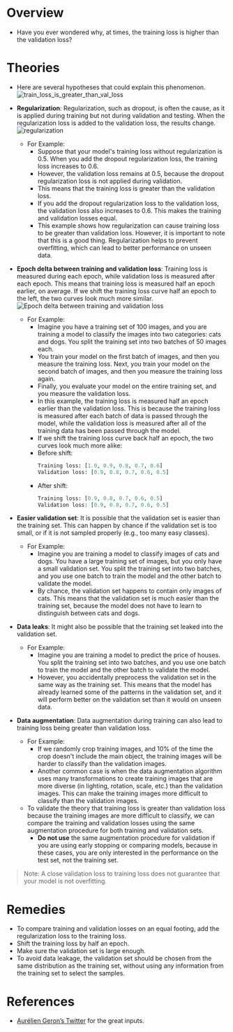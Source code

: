 # Overview
- Have you ever wondered why, at times, the training loss is higher than the validation loss?

# Theories
- Here are several hypotheses that could explain this phenomenon.
![train_loss_is_greater_than_val_loss](https://github.com/ghimiresunil/LLM-PowerHouse-A-Curated-Guide-for-Large-Language-Models-with-Custom-Training-and-Inferencing/assets/40186859/4940a943-24a6-407b-99d5-e30ae8b5bfd0)

- **Regularization**: Regularization, such as dropout, is often the cause, as it is applied during training but not during validation and testing. When the regularization loss is added to the validation loss, the results change.
![regularization](https://github.com/ghimiresunil/LLM-PowerHouse-A-Curated-Guide-for-Large-Language-Models-with-Custom-Training-and-Inferencing/assets/40186859/9b5bcaa5-fd95-4aa9-9005-7fdf198e007d)

    - For Example:
        - Suppose that your model's training loss without regularization is 0.5. When you add the dropout regularization loss, the training loss increases to 0.6.
        - However, the validation loss remains at 0.5, because the dropout regularization loss is not applied during validation.
        - This means that the training loss is greater than the validation loss.
        - If you add the dropout regularization loss to the validation loss, the validation loss also increases to 0.6. This makes the training and validation losses equal.
        - This example shows how regularization can cause training loss to be greater than validation loss. However, it is important to note that this is a good thing. Regularization helps to prevent overfitting, which can lead to better performance on unseen data.
- **Epoch delta between training and validation loss**: Training loss is measured during each epoch, while validation loss is measured after each epoch. This means that training loss is measured half an epoch earlier, on average. If we shift the training loss curve half an epoch to the left, the two curves look much more similar.
![Epoch delta between training and validation loss](https://github.com/ghimiresunil/LLM-PowerHouse-A-Curated-Guide-for-Large-Language-Models-with-Custom-Training-and-Inferencing/assets/40186859/0cc0a92d-ae50-4162-a28c-7db91bdb8170)

    - For Example: 
        - Imagine you have a training set of 100 images, and you are training a model to classify the images into two categories: cats and dogs. You split the training set into two batches of 50 images each.
        - You train your model on the first batch of images, and then you measure the training loss. Next, you train your model on the second batch of images, and then you measure the training loss again.
        - Finally, you evaluate your model on the entire training set, and you measure the validation loss.
        - In this example, the training loss is measured half an epoch earlier than the validation loss. This is because the training loss is measured after each batch of data is passed through the model, while the validation loss is measured after all of the training data has been passed through the model.
        - If we shift the training loss curve back half an epoch, the two curves look much more alike:
        - Before shift:
            ```python
            Training loss: [1.0, 0.9, 0.8, 0.7, 0.6]
            Validation loss: [0.9, 0.8, 0.7, 0.6, 0.5]
            ```
        - After shift:
            ```python
            Training loss: [0.9, 0.8, 0.7, 0.6, 0.5]
            Validation loss: [0.9, 0.8, 0.7, 0.6, 0.5]
            ```
- **Easier validation set**: It is possible that the validation set is easier than the training set. This can happen by chance if the validation set is too small, or if it is not sampled properly (e.g., too many easy classes).
    - For Example: 
        - Imagine you are training a model to classify images of cats and dogs. You have a large training set of images, but you only have a small validation set. You split the training set into two batches, and you use one batch to train the model and the other batch to validate the model.
        - By chance, the validation set happens to contain only images of cats. This means that the validation set is much easier than the training set, because the model does not have to learn to distinguish between cats and dogs.
- **Data leaks**: It might also be possible that the training set leaked into the validation set.
    - For Example:
        - Imagine you are training a model to predict the price of houses. You split the training set into two batches, and you use one batch to train the model and the other batch to validate the model.
        - However, you accidentally preprocess the validation set in the same way as the training set. This means that the model has already learned some of the patterns in the validation set, and it will perform better on the validation set than it would on unseen data.
- **Data augmentation**: Data augmentation during training can also lead to training loss being greater than validation loss.
    - For Example:
        - If we randomly crop training images, and 10% of the time the crop doesn't include the main object, the training images will be harder to classify than the validation images.
        - Another common case is when the data augmentation algorithm uses many transformations to create training images that are more diverse (in lighting, rotation, scale, etc.) than the validation images. This can make the training images more difficult to classify than the validation images.
    - To validate the theory that training loss is greater than validation loss because the training images are more difficult to classify, we can compare the training and validation losses using the same augmentation procedure for both training and validation sets.
        - **Do not use** the same augmentation procedure for validation if you are using early stopping or comparing models, because in these cases, you are only interested in the performance on the test set, not the training set.
> Note: A close validation loss to training loss does not guarantee that your model is not overfitting.

# Remedies
- To compare training and validation losses on an equal footing, add the regularization loss to the training loss.
- Shift the training loss by half an epoch.
- Make sure the validation set is large enough.
- To avoid data leakage, the validation set should be chosen from the same distribution as the training set, without using any information from the training set to select the samples.

# References
- [Aurélien Geron’s Twitter](https://twitter.com/aureliengeron/status/1110839223878184960) for the great inputs.







